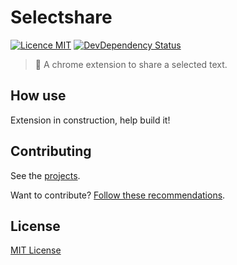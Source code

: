 # Selectshare

[![Licence MIT](https://img.shields.io/badge/licence-MIT-blue.svg)](https://github.com/guuibayer/selectshare/blob/master/LICENSE.md)
[![DevDependency Status](https://david-dm.org/guuibayer/selectshare/dev-status.svg)](https://david-dm.org/guuibayer/selectshare#info=devDependencies)

> :rocket: A chrome extension to share a selected text.

## How use
Extension in construction, help build it!

## Contributing
See the [projects](https://github.com/guuibayer/selectshare/projects/1).

Want to contribute? [Follow these recommendations](https://github.com/guuibayer/selectshare/blob/master/CONTRIBUTING.md).

## License
[MIT License](https://github.com/guuibayer/selectshare/blob/master/LICENSE.md)

